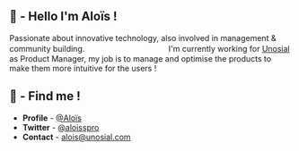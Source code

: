 ## 👋 - Hello I'm Aloïs !

Passionate about innovative technology, also involved in management & community building. ㅤㅤㅤㅤㅤㅤㅤㅤㅤㅤㅤ
I'm currently working for [Unosial](https://unosial.com) as Product Manager, my job is to manage and optimise the products to make them more intuitive for the users !

## 🙌 - Find me !

- **Profile** - [@Aloïs](https://unosial.bio/alois)
- **Twitter** - [@aloisspro](https://twitter.com/aloisspro)
- **Contact** - [alois@unosial.com](alois@unosial.com)
